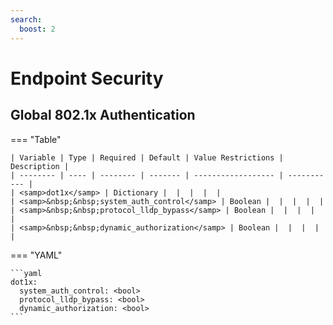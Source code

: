 ```yaml
---
search:
  boost: 2
---
```


# Endpoint Security
## Global 802.1x Authentication

=== "Table"


    | Variable | Type | Required | Default | Value Restrictions | Description |
    | -------- | ---- | -------- | ------- | ------------------ | ----------- |
    | <samp>dot1x</samp> | Dictionary |  |  |  |  |
    | <samp>&nbsp;&nbsp;system_auth_control</samp> | Boolean |  |  |  |  |
    | <samp>&nbsp;&nbsp;protocol_lldp_bypass</samp> | Boolean |  |  |  |  |
    | <samp>&nbsp;&nbsp;dynamic_authorization</samp> | Boolean |  |  |  |  |

=== "YAML"

    ```yaml
    dot1x:
      system_auth_control: <bool>
      protocol_lldp_bypass: <bool>
      dynamic_authorization: <bool>
    ```
